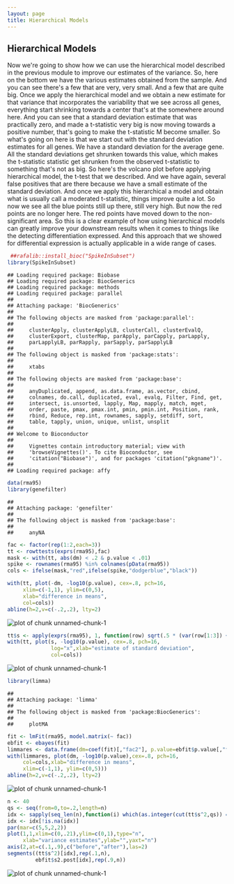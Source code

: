 ```yaml
---
layout: page
title: Hierarchical Models
---
```


## Hierarchical Models

Now we're going to show how we can use the hierarchical model described
in the previous module to improve our estimates of the variance.
So, here on the bottom we have the various estimates
obtained from the sample.
And you can see there's a few that are very, very small.
And a few that are quite big.
Once we apply the hierarchical model and we
obtain a new estimate for that variance that
incorporates the variability that we see across all genes,
everything start shrinking towards a center that's at the somewhere
around here.
And you can see that a standard deviation estimate that
was practically zero, and made a t-statistic very big
is now moving towards a positive number, that's
going to make the t-statistic M become smaller.
So what's going on here is that we start out
with the standard deviation estimates for all genes.
We have a standard deviation for the average gene.
All the standard deviations get shrunken towards this value, which
makes the t-statistic statistic get shrunken from the observed t-statistic
to something that's not as big.
So here's the volcano plot before applying
hierarchical model, the t-test that we described.
And we have again, several false positives
that are there because we have a small estimate of the standard deviation.
And once we apply this hierarchical a model
and obtain what is usually call a moderated t-statistic,
things improve quite a lot.
So now we see all the blue points still up there, still very high.
But now the red points are no longer here.
The red points have moved down to the non-significant area.
So this is a clear example of how using hierarchical models
can greatly improve your downstream results when
it comes to things like the detecting differentiation expressed.
And this approach that we showed for differential expression
is actually applicable in a wide range of cases.



```r
 ##rafalib::install_bioc("SpikeInSubset")
library(SpikeInSubset)
```

```
## Loading required package: Biobase
## Loading required package: BiocGenerics
## Loading required package: methods
## Loading required package: parallel
## 
## Attaching package: 'BiocGenerics'
## 
## The following objects are masked from 'package:parallel':
## 
##     clusterApply, clusterApplyLB, clusterCall, clusterEvalQ,
##     clusterExport, clusterMap, parApply, parCapply, parLapply,
##     parLapplyLB, parRapply, parSapply, parSapplyLB
## 
## The following object is masked from 'package:stats':
## 
##     xtabs
## 
## The following objects are masked from 'package:base':
## 
##     anyDuplicated, append, as.data.frame, as.vector, cbind,
##     colnames, do.call, duplicated, eval, evalq, Filter, Find, get,
##     intersect, is.unsorted, lapply, Map, mapply, match, mget,
##     order, paste, pmax, pmax.int, pmin, pmin.int, Position, rank,
##     rbind, Reduce, rep.int, rownames, sapply, setdiff, sort,
##     table, tapply, union, unique, unlist, unsplit
## 
## Welcome to Bioconductor
## 
##     Vignettes contain introductory material; view with
##     'browseVignettes()'. To cite Bioconductor, see
##     'citation("Biobase")', and for packages 'citation("pkgname")'.
## 
## Loading required package: affy
```

```r
data(rma95)
library(genefilter)
```

```
## 
## Attaching package: 'genefilter'
## 
## The following object is masked from 'package:base':
## 
##     anyNA
```

```r
fac <- factor(rep(1:2,each=3))
tt <- rowttests(exprs(rma95),fac)
mask <- with(tt, abs(dm) < .2 & p.value < .01)
spike <- rownames(rma95) %in% colnames(pData(rma95))
cols <- ifelse(mask,"red",ifelse(spike,"dodgerblue","black"))

with(tt, plot(-dm, -log10(p.value), cex=.8, pch=16,
     xlim=c(-1,1), ylim=c(0,5),
     xlab="difference in means",
     col=cols))
abline(h=2,v=c(-.2,.2), lty=2)
```

![plot of chunk unnamed-chunk-1](images/unnamed-chunk-1-1.png) 

```r
tt$s <- apply(exprs(rma95), 1, function(row) sqrt(.5 * (var(row[1:3]) + var(row[4:6]))))
with(tt, plot(s, -log10(p.value), cex=.8, pch=16,
              log="x",xlab="estimate of standard deviation",
              col=cols))
```

![plot of chunk unnamed-chunk-1](images/unnamed-chunk-1-2.png) 

```r
library(limma)
```

```
## 
## Attaching package: 'limma'
## 
## The following object is masked from 'package:BiocGenerics':
## 
##     plotMA
```

```r
fit <- lmFit(rma95, model.matrix(~ fac))
ebfit <- ebayes(fit)
limmares <- data.frame(dm=coef(fit)[,"fac2"], p.value=ebfit$p.value[,"fac2"])
with(limmares, plot(dm, -log10(p.value),cex=.8, pch=16,
     col=cols,xlab="difference in means",
     xlim=c(-1,1), ylim=c(0,5)))
abline(h=2,v=c(-.2,.2), lty=2)
```

![plot of chunk unnamed-chunk-1](images/unnamed-chunk-1-3.png) 

```r
n <- 40
qs <- seq(from=0,to=.2,length=n)
idx <- sapply(seq_len(n),function(i) which(as.integer(cut(tt$s^2,qs)) == i)[1])
idx <- idx[!is.na(idx)]
par(mar=c(5,5,2,2))
plot(1,1,xlim=c(0,.21),ylim=c(0,1),type="n",
     xlab="variance estimates",ylab="",yaxt="n")
axis(2,at=c(.1,.9),c("before","after"),las=2)
segments((tt$s^2)[idx],rep(.1,n),
         ebfit$s2.post[idx],rep(.9,n))
```

![plot of chunk unnamed-chunk-1](images/unnamed-chunk-1-4.png) 
